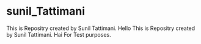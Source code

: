sunil_Tattimani
===============

This is Repositry created by Sunil Tattimani. Hello
This is Repositry created by Sunil Tattimani. Hai
For Test purposes.
